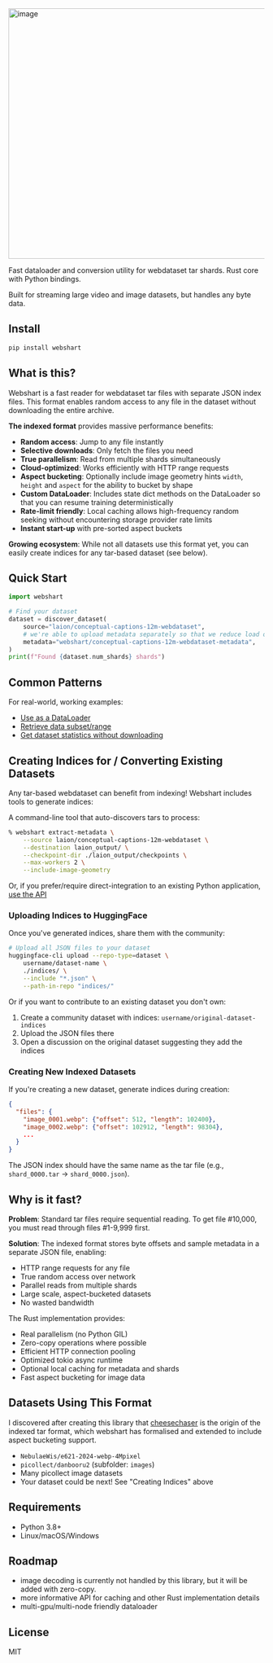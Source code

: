 <img width="1530" height="492" alt="image" src="https://github.com/user-attachments/assets/ebf0d101-eae7-4908-bb73-a264bf89a479" />

Fast dataloader and conversion utility for webdataset tar shards. Rust core with Python bindings.

Built for streaming large video and image datasets, but handles any byte data.

## Install

```bash
pip install webshart
```

## What is this?

Webshart is a fast reader for webdataset tar files with separate JSON index files. This format enables random access to any file in the dataset without downloading the entire archive.

**The indexed format** provides massive performance benefits:

- **Random access**: Jump to any file instantly
- **Selective downloads**: Only fetch the files you need
- **True parallelism**: Read from multiple shards simultaneously
- **Cloud-optimized**: Works efficiently with HTTP range requests
- **Aspect bucketing**: Optionally include image geometry hints `width`, `height` and `aspect` for the ability to bucket by shape
- **Custom DataLoader**: Includes state dict methods on the DataLoader so that you can resume training deterministically
- **Rate-limit friendly**: Local caching allows high-frequency random seeking without encountering storage provider rate limits
- **Instant start-up** with pre-sorted aspect buckets

**Growing ecosystem**: While not all datasets use this format yet, you can easily create indices for any tar-based dataset (see below).

## Quick Start

```python
import webshart

# Find your dataset
dataset = discover_dataset(
    source="laion/conceptual-captions-12m-webdataset",
    # we're able to upload metadata separately so that we reduce load on huggingface infra.
    metadata="webshart/conceptual-captions-12m-webdataset-metadata",
)
print(f"Found {dataset.num_shards} shards")
```

## Common Patterns

For real-world, working examples:

- [Use as a DataLoader](/examples/dataloader.py)
- [Retrieve data subset/range](/examples/retrieve_range.py)
- [Get dataset statistics without downloading](/examples/dataset_stats.py)

## Creating Indices for / Converting Existing Datasets

Any tar-based webdataset can benefit from indexing! Webshart includes tools to generate indices:

A command-line tool that auto-discovers tars to process:

```bash
% webshart extract-metadata \
    --source laion/conceptual-captions-12m-webdataset \
    --destination laion_output/ \
    --checkpoint-dir ./laion_output/checkpoints \
    --max-workers 2 \
    --include-image-geometry
```

Or, if you prefer/require direct-integration to an existing Python application, [use the API](/examples/metadata_extractor.py)

### Uploading Indices to HuggingFace

Once you've generated indices, share them with the community:

```bash
# Upload all JSON files to your dataset
huggingface-cli upload --repo-type=dataset \
    username/dataset-name \
    ./indices/ \
    --include "*.json" \
    --path-in-repo "indices/"
```

Or if you want to contribute to an existing dataset you don't own:

1. Create a community dataset with indices: `username/original-dataset-indices`
2. Upload the JSON files there
3. Open a discussion on the original dataset suggesting they add the indices

### Creating New Indexed Datasets

If you're creating a new dataset, generate indices during creation:

```json
{
  "files": {
    "image_0001.webp": {"offset": 512, "length": 102400},
    "image_0002.webp": {"offset": 102912, "length": 98304},
    ...
  }
}
```

The JSON index should have the same name as the tar file (e.g., `shard_0000.tar` → `shard_0000.json`).

## Why is it fast?

**Problem**: Standard tar files require sequential reading. To get file #10,000, you must read through files #1-9,999 first.

**Solution**: The indexed format stores byte offsets and sample metadata in a separate JSON file, enabling:

- HTTP range requests for any file
- True random access over network
- Parallel reads from multiple shards
- Large scale, aspect-bucketed datasets
- No wasted bandwidth

The Rust implementation provides:

- Real parallelism (no Python GIL)
- Zero-copy operations where possible
- Efficient HTTP connection pooling
- Optimized tokio async runtime
- Optional local caching for metadata and shards
- Fast aspect bucketing for image data

## Datasets Using This Format

I discovered after creating this library that [cheesechaser](https://github.com/deepghs/cheesechaser) is the origin of the indexed tar format, which webshart has formalised and extended to include aspect bucketing support.

- `NebulaeWis/e621-2024-webp-4Mpixel`
- `picollect/danbooru2` (subfolder: `images`)
- Many picollect image datasets
- Your dataset could be next! See "Creating Indices" above

## Requirements

- Python 3.8+
- Linux/macOS/Windows

## Roadmap

- image decoding is currently not handled by this library, but it will be added with zero-copy.
- more informative API for caching and other Rust implementation details
- multi-gpu/multi-node friendly dataloader

## License

MIT
